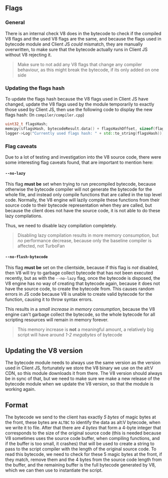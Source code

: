 ## Flags
### General
There is an internal check V8 does in the bytecode to check if the compiled V8 flags and the used V8 flags are the same,
and because the flags used in bytecode module and Client JS *could* mismatch, they are manually overwritten,
to make sure that the bytecode actually runs in Client JS without V8 rejecting it.

> Make sure to not add any V8 flags that change any compiler behaviour, as this might break the bytecode, if its only added on one side

### Updating the flags hash
To update the flags hash because the V8 flags used in Client JS have changed, update the V8 flags used by the module temporarily to
exactly those used by Client JS, then use the following code to display the new flags hash: (In `compiler/compiler.cpp`)
```c++
uint32_t flagsHash;
memcpy(&flagsHash, bytecodeResult.data() + flagsHashOffset, sizeof(flagsHash));
logger->Log("Currently used flags hash: " + std::to_string(flagsHash));
```

### Flag caveats

Due to a lot of testing and investigation into the V8 source code, there were some interesting flag caveats found, that are important to mention here:

#### `--no-lazy`

This flag **must be** set when trying to run precompiled bytecode, because otherwise the bytecode compiler will not generate the bytecode for the whole file,
and instead only compile functions that are called in the top level code. Normally, the V8 engine will lazily compile these functions from their source code
to their bytecode representation when they are called, but because the client does not have the source code, it is not able to do these lazy compilations.

Thus, we need to disable lazy compilation completely.

> Disabling lazy compilation results in more memory consumption, but *no* performance decrease, because only the baseline compiler is affected, not TurboFan

#### `--no-flush-bytecode`

This flag **must be** set on the clientside, because if this flag is *not* disabled, then V8 will try to garbage collect bytecode that has not been executed recently,
but as with the `--no-lazy` flag, once the bytecode is disposed, the V8 engine has no way of creating that bytecode again, because it does not have the source code,
to create the bytecode from. This causes random errors in JS code because V8 is unable to create valid bytecode for the function, causing it to throw syntax errors.

This results in a *small increase in memory consumption*, because the V8 engine can't garbage collect the bytecode, so the whole bytecode for all scripting resources
will remain in memory forever.

> This memory increase is **not** a meaningful amount, a relatively big script will have around *1-2 megabytes* of bytecode

## Updating the V8 version

The bytecode module needs to always use the same version as the version used in Client JS, fortunately we store the V8 binary we use on the alt:V CDN,
so this module downloads it from there.
The V8 version should always be in sync of that, but we need to make sure we make a new release of the bytecode module when we update the V8 version,
so that the module is working again.

## Format

The bytecode we send to the client has exactly *5 bytes* of magic bytes at the front, these bytes are `ALTBC` to identify the data as alt:V bytecode, when we write it to file.
After that there are *4 bytes* that form a 4-byte integer that corresponds to the size of the original source code (this is needed because V8 sometimes uses the source code buffer,
when compiling functions, and if the buffer is too small, it crashes) that will be used to create a string to pass to the script compiler with the length of the original source code.
To read this bytecode, we need to check for these 5 magic bytes at the front, if they match, remove them and the 4 bytes from the source code length from the buffer,
and the remaining buffer is the full bytecode generated by V8, which we can then use to instantiate the script.
